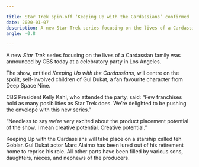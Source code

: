 ```yaml
---

title: Star Trek spin-off ‘Keeping Up with the Cardassians’ confirmed
date: 2020-01-07
description: A new Star Trek series focusing on the lives of a Cardassian family was announced by CBS today at a celebratory party in Los Angeles.
angle: -0.8

---
```


A new *Star Trek* series focusing on the lives of a Cardassian family was announced by CBS today at a celebratory party in Los Angeles.

The show, entitled *Keeping Up with the Cardassians*, will centre on the spoilt, self-involved children of Gul Dukat, a fan favourite character from Deep Space Nine.

CBS President Kelly Kahl, who attended the party, said: “Few franchises hold as many posibilities as Star Trek does. We’re delighted to be pushing the envelope with this new series.”

“Needless to say we’re very excited about the product placement potential of the show. I mean creative potential. Creative potential.”

Keeping Up with the Cardassians will take place on a starship called teh Goblar. Gul Dukat actor Marc Alaimo has been lured out of his retirement home to reprise his role. All other parts have been filled by various sons, daughters, nieces, and nephews of the producers.